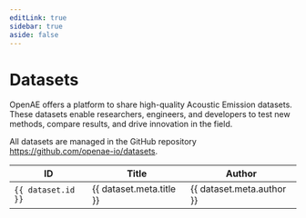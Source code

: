 ```yaml
---
editLink: true
sidebar: true
aside: false
---
```


<script setup lang="ts">
import { data as datasets } from "../datasets.data";
</script>

# Datasets

OpenAE offers a platform to share high-quality Acoustic Emission datasets.
These datasets enable researchers, engineers, and developers to test new methods, compare results, and drive innovation in the field.

All datasets are managed in the GitHub repository https://github.com/openae-io/datasets.

<table>
  <thead>
    <tr>
      <th>ID</th>
      <th>Title</th>
      <th>Author</th>
    </tr>
  </thead>
  <tbody>
    <tr v-for="dataset in datasets">
      <td><code><a :href="`/datasets/${dataset.id}/`">{{ dataset.id }}</a></code></td>
      <td>{{ dataset.meta.title }}</td>
      <td>{{ dataset.meta.author }}</td>
    </tr>
  </tbody>
</table>

